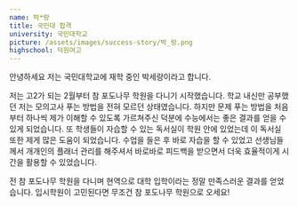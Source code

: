 ```yaml
---
name: 박*랑
title: 국민대 합격
university: 국민대학교
picture: /assets/images/success-story/박_랑.png
highschool: 덕원여고
--- 
```


안녕하세요 저는 국민대학교에 재학 중인 박세랑이라고 합니다. 

저는 고2가 되는 2월부터 참 포도나무 학원을 다니기 시작했습니다. 학교 내신만 공부했던 저는 모의고사 푸는 방법을 전혀 모르던 상태였습니다. 하지만 문제 푸는 방법을 처음부터 하나씩 제가 이해할 수 있도록 가르쳐주신 덕분에 수능에서는 좋은 결과를 얻을 수 있게 되었습니다. 또 학생들이 자습할 수 있는 독서실이 학원 안에 있었는데 이 독서실 또한 제게 많은 도움이 되었습니다. 수업을 들은 후 바로 자습을 할 수 있었고 선생님들께서 개개인의 플래너 관리를 해주셔서 바로바로 피드백을 받으면서 더욱 효율적이게 시간을 활용할 수 있었습니다. 

전 참 포도나무 학원을 다니며 현역으로 대학 입학이라는 정말 만족스러운 결과를 얻었습니다. 
입시학원이 고민된다면 무조건 참 포도나무 학원으로 오세요!




